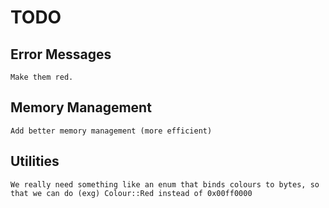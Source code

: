 # TODO

## Error Messages

    Make them red.

## Memory Management

    Add better memory management (more efficient)

## Utilities

    We really need something like an enum that binds colours to bytes, so that we can do (exg) Colour::Red instead of 0x00ff0000
